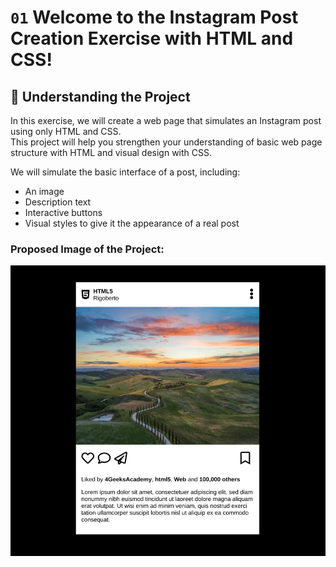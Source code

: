 # `01` Welcome to the Instagram Post Creation Exercise with HTML and CSS!

## 💬 Understanding the Project

In this exercise, we will create a web page that simulates an Instagram post using only HTML and CSS.  
This project will help you strengthen your understanding of basic web page structure with HTML and visual design with CSS. 

We will simulate the basic interface of a post, including:
- An image  
- Description text  
- Interactive buttons  
- Visual styles to give it the appearance of a real post

### **Proposed Image of the Project:**

![ig post layout](../../assets/instagram-post-layout.png)

